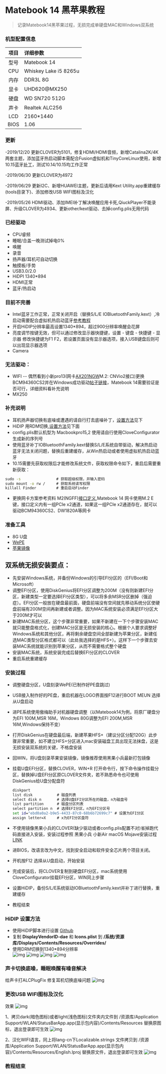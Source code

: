 # Matebook 14 黑苹果教程
>记录Matebook14黑苹果过程，无损完成单硬盘MAC和Windows双系统

### 机型配置信息
| 项目 | 详细参数|
| :--: | :-------------------- |
| 型号 | Matebook 14    |
| CPU  | Whiskey Lake i5 8265u |
|内存| DDR3L 8G|
| 显卡 | UHD620@MX250|
| 硬盘 | WD SN720 512G|
| 声卡 | Realtek ALC256 |
|LCD| 2160*1440|
|BIOS|1.06|

### 更新

-2019/12/20  更新CLOVER为5101，修复HDMI/HDMI音频，新增Catalina2K/4K两套主题，添加蓝牙热启动脚本需配合Fusion虚拟机和TinyCoreLinux使用，新增10.15蓝牙[补丁](/蓝牙补丁)，测试10.14/10.15均工作正常

-2019/06/30  更新CLOVER为4972

-2019/06/29  更新I2C、新增HUAWEI主题，更新后请用Kext Utility.app重建缓存(tools目录下)、添加修改USB WIFI图标及汉化

-2019/05/26  HDMI驱动、添加IMEI补丁解决唤醒应用卡死,QiuckPlayer不能录屏、升级CLOVER为4934、更新other/kext驱动、去掉config.plis无用代码

### 已经驱动
* CPU睿频
* 睡眠/合盖一晚测试掉电0%
* 唤醒
* 录音
* 扬声器/耳机可自动切换
* 触摸板/手势
* USB3.0/2.0
* HiDPI 1340*894
* HDMI正常
* 蓝牙/热启动

###  目前不完善
* Intel蓝牙工作正常，正常关闭开启（替换S/L/E IOBluetoothFamily.kext）,冷启动需要配合虚拟机热启动蓝牙[参考教程](http://bbs.pcbeta.com/viewthread-1807726-1-3.html)
* 开启HiDIP分辨率最高设置1340*894，超过900分辨率唤醒会花屏
* 亮度调节按键无效，但可以通过修改显示器快捷键，设置 - 键盘 - 快捷键 - 显示器 修改快捷键为F1 F2，若设置页面没有显示器选项，接入USB键盘后则可以出现显示器选项
* Camera

### 无法驱动：
* WIFI -- 偶然看到小新pro13(网卡[AX201NGW](https://www.intel.cn/content/www/cn/zh/products/docs/wireless/wi-fi-6-ax201-module-brief.html)M.2: CNVio2接口)更换BCM94360CS2并在Windows成功驱动[帖子链接](https://post.smzdm.com/p/aqnlz47p/)，Matebook 14需要验证是否可行，详细资料看补充说明
* MX250

### 补充说明
* 耳机扬声器切换有底噪或遭遇的请自行打去底噪补丁，[设置方法](#声卡切换底噪睡眠唤醒有噪音解决)见下
* HiDIP 用RDM切换,[设置方法](#hidip-设置方法)见下面
* config.plis默认机型为 Macbookpro15,2 使用请自行使用CloveConfigurator生成新的序列号
* 使用蓝牙补丁IOBluetoothFamily.kext替换S/L/E系统自带驱动，解决热启动蓝牙无法关闭问题，替换后重建缓存，从Win热启动或者使用虚拟机热启动蓝牙
* 10.15需要先获取权限后才能修改系统文件，获取权限命令如下，重启后需要重新获取：
```cmd
sudo -s                # 获取超级权限，并输入密码
sudo mount -o rw /     # 获取系统读写权限
killall Finder         # 重启启动Finder
```
* 更换网卡方案参考资料 M2(NGFF)[接口定义](https://blog.csdn.net/greless/article/details/51698662),Matebook 14 网卡使用M.2 E键，接口定义内有一组PCIe x2通道，如果这一组PCIe x2通道存在，就可以驱动BCM94360CS2、DW1820A等网卡

### 准备工具
* 8G U盘
* [WePE](http://www.wepe.com.cn/)
* [苹果镜像](blog.daliansky.net)

## 双系统无损安装要点：
* 先安装Windows系统，并备份Windows的引导EFI分区的（EFI/Boot和Microsoft）
* 调整EFI分区，使用DiskGenius将EFI分区调整为200M（没有则新建EFI分区，新建类型一定要选择EFI分区类型），可以将多余MSR分区删掉（强迫症）。EFI分区一般放在硬盘最前面，硬盘前端没有空间就先移动系统分区使硬盘前端有200M空间再新建或者调整。因为MAC系统安装必须满足EFI分区大于200M才可以
* 新建MAC系统分区，这个步骤非常重要，如果不新建在一下个步骤安装MAC就只能整盘格式化，创建MAC分区是无损安装的核心。根据个人要求调整好Windows系统和其他分区，再将剩余硬盘空间全部新建为苹果分区，新建任选MAC类型分区格式都可以（此处我选择的是HFS+）。这样下一个步骤去安装MAC系统就能识别到苹果分区，从而不需要格式整个硬盘
* 安装MAC系统，系统安装完成后替换EFI分区的CLOVER
* 重启系统重建缓存

### 安装过程
* 调整硬盘分区，U盘刻录WePE(已制作好PE盘跳过)
* USB接入制作好的PE盘，重启机器在LOGO界面按F12进行BOOT MEUN 选择从U盘启动
* 进PE系统使用傲梅助手对机器硬盘调整（以Matebook14为例，将原厂硬盘分为EFI 100M,MSR 16M，Windows 80G调整为EFI 200M,MSR 16M,Windows保持不变）
* 打开DiskGenius在硬盘最后端，新建苹果HFS+（建议分区分配120G）此步骤非常重要，如不建立HFS+分区进入mac安装磁盘工具出现无法抹盘，这是无损安装双系统的关键，不格盘安装
* 回WIN，将U盘刻录苹果安装镜像，镜像推荐使用黑果小兵最新打包镜像
* 挂载U盘EFI分区，替换CLOVER，WIN+R 打开命令行，按下命令操作挂载分区，替换掉U盘EFI分区原CLOVER文件夹，若不熟悉命令也可使用DiskGenius给U盘分配盘符
  ```cmd
  diskpart
  list disk           # 磁盘列表
  select disk n       # 选择U盘EFI分区所在的磁盘，n为磁盘号
  list partition      # 磁盘分区列表
  select partition n  # 选择EFI分区，n为EFI分区号
  set id="ebd0a0a2-b9e5-4433-87c0-68b6b72699c7"	# 设置为EFI分区
  assign letter=X     # x为EFI分区盘符
  ```
* 不使用镜像黑果小兵的CLOVER(缺少驱动或者config.plis配置不对)省掉跑代码直接进入安装，安装过程参照 黑果小兵 小新Air macOS Mojave安装过程 [LINK](https://blog.daliansky.net/Lenovo-Xiaoxin-Air-13-macOS-Mojave-installation-tutorial.html)

* 进BIOS，改语言改为中文，找到安全启动和软件安全芯片两个项目关闭。
* 开机按F12 选择从U盘启动，开始安装
* 完成安装后，将CLOVER复制到硬盘EFI分区，mac系统使用CloveConfigurator挂载EFI分区，WIN同上步骤
* 设置HiDIP，备份S/L/E系统驱动IOBluetoothFamily.kext并补丁进行替换，重建缓存
* 教程结束

### HiDIP 设置方法
* 使用HiDIP脚本进行设置 [Github](https://github.com/xzhih/one-key-hidpi)  
* 复制 **DisplayVendorID-dae** 和 **Icons.plist** 到 **/系统/资源库/Displays/Contents/Resources/Overrides/**  
* 使用DRM切换到1340*894分辨率  
![img](/HiDPI/01.png)
![img](/HiDPI/02.png)
![img](/HiDPI/03.png)
![img](/HiDPI/04.png)

### 声卡切换底噪，睡眠唤醒有噪音解决
给声卡打ALCPlugFix 修复耳机切换底噪问题
![img](/ALC256_ALCPlugFix/01.png)

### 更改USB WIFI图标及汉化
效果
![img](/usb-wifi/wifi-icns.png)

1、拷贝dark(暗色图标)或者light(浅色图标)文件夹内文件到 /资源库/Application Support/WLAN/StatusBarApp.app(显示包内容)/Contents/Resources 替换原图标，退出登录即可生效
![img](/usb-wifi/wifi-icns-1.png)

2、汉化WIFI语言，同上将lang-cn下Localizable.strings 文件拷贝到 /资源库/Application Support/WLAN/StatusBarApp.app(显示包内容)/Contents/Resources/English.lproj 替换原文件，退出登录即可生效
![img](/usb-wifi/wifi-lang-cn.png)

### 教程结束
